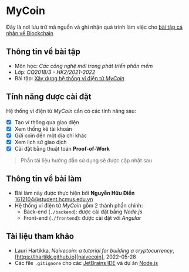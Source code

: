 # MyCoin

Đây là nơi lưu trữ mã nguồn và ghi nhận quá trình làm việc cho [bài tập cá nhân về Blockchain][exercise]

## Thông tin về bài tập
- Môn học: *Các công nghệ mới trong phát triển phần mềm*
- Lớp: *CQ2018/3 - HK2/2021-2022*
- Bài tập: [Xây dựng hệ thống ví điện tử *MyCoin*][exercise]

## Tính năng được cài đặt
Hệ thống ví điện tử *MyCoin* cần có các tính năng sau:
- [x] Tạo ví thông qua giao diện
- [x] Xem thống kê tài khoản
- [x] Gửi coin đến một địa chỉ khác
- [x] Xem lịch sử giao dịch
- [x] Cài đặt bằng thuật toán **Proof-of-Work**

> Phần tài liệu hướng dẫn sử dụng sẽ được cập nhật sau

## Thông tin về bài làm
- Bài làm này được thực hiện bởi **Nguyễn Hữu Điền** [<1612104@student.hcmus.edu.vn>][email]
- Hệ thống ví điện tử *MyCoin* gồm 2 thành phần chính:
  - Back-end (`./backend`): được cài đặt bằng *Node.js*
  - Front-end (`./frontend`): được cài đặt với *Angular*

## Tài liệu tham khảo
- Lauri Hartikka, *Naivecoin: a tutorial for building a cryptocurrency*, [https://lhartikk.github.io][naivecoin], 2022-05-28
- Các file `.gitignore` cho các [JetBrains IDE](https://github.com/github/gitignore/blob/main/Global/JetBrains.gitignore) và dự án [Node.js](https://github.com/github/gitignore/blob/main/Node.gitignore)

[exercise]: https://courses.fit.hcmus.edu.vn/mod/assign/view.php?id=92265
[email]: mailto:1612104@student.hcmus.edu.vn
[naivecoin]: https://lhartikk.github.io
